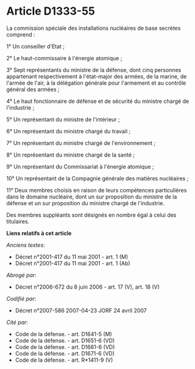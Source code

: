 # Article D1333-55

La commission spéciale des installations nucléaires de base secrètes comprend :

1° Un conseiller d'Etat ;

2° Le haut-commissaire à l'énergie atomique ;

3° Sept représentants du ministre de la défense, dont cinq personnes appartenant respectivement à l'état-major des armées, de
la marine, de l'armée de l'air, à la délégation générale pour l'armement et au contrôle général des armées ;

4° Le haut fonctionnaire de défense et de sécurité du ministre chargé de l'industrie ;

5° Un représentant du ministre de l'intérieur ;

6° Un représentant du ministre chargé du travail ;

7° Un représentant du ministre chargé de l'environnement ;

8° Un représentant du ministre chargé de la santé ;

9° Un représentant du Commissariat à l'énergie atomique ;

10° Un représentant de la Compagnie générale des matières nucléaires ;

11° Deux membres choisis en raison de leurs compétences particulières dans le domaine nucléaire, dont un sur proposition du
ministre de la défense et un sur proposition du ministre chargé de l'industrie.

Des membres suppléants sont désignés en nombre égal à celui des titulaires.

**Liens relatifs à cet article**

_Anciens textes_:

  - Décret n°2001-417 du 11 mai 2001 - art. 1 (M)
  - Décret n°2001-417 du 11 mai 2001 - art. 1 (Ab)

_Abrogé par_:

  - Décret n°2006-672 du 8 juin 2006 - art. 17 (V), art. 18 (V)

_Codifié par_:

  - Décret n°2007-586 2007-04-23 JORF 24 avril 2007

_Cité par_:

  - Code de la défense. - art. D1641-5 (M)
  - Code de la défense. - art. D1651-6 (VD)
  - Code de la défense. - art. D1661-6 (VD)
  - Code de la défense. - art. D1671-6 (VD)
  - Code de la défense. - art. R*1411-9 (V)

